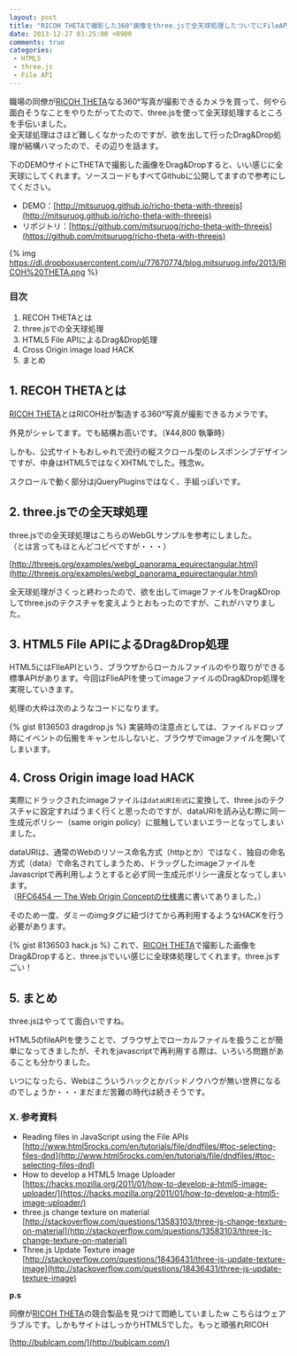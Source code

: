 ```yaml
---
layout: post
title: "RICOH THETAで撮影した360°画像をthree.jsで全天球処理したついでにFileAPIのDrag&Drop対応してみた"
date: 2013-12-27 03:25:00 +0900
comments: true
categories: 
 - HTML5
 - three.js
 - File API
---
```


職場の同僚が[RICOH THETA](https://theta360.com/ja/)なる360°写真が撮影できるカメラを買って、何やら面白そうなことをやりたがってたので、three.jsを使って全天球処理するところを手伝いました。  
全天球処理はさほど難しくなかったのですが、欲を出して行ったDrag&Drop処理が結構ハマったので、その辺りを話ます。

下のDEMOサイトにTHETAで撮影した画像をDrag&Dropすると、いい感じに全天球にしてくれます。ソースコードもすべてGithubに公開してますので参考にしてください。

* DEMO：[http://mitsuruog.github.io/richo-theta-with-threejs](http://mitsuruog.github.io/richo-theta-with-threejs)
* リポジトリ：[https://github.com/mitsuruog/richo-theta-with-threejs](https://github.com/mitsuruog/richo-theta-with-threejs)

<!-- more -->

{% img https://dl.dropboxusercontent.com/u/77670774/blog.mitsuruog.info/2013/RICOH%20THETA.png %}

### 目次

1.  RECOH THETAとは
2.  three.jsでの全天球処理
3.  HTML5 File APIによるDrag&Drop処理
4.  Cross Origin image load HACK
5.  まとめ

## 1. RECOH THETAとは

[RICOH THETA](https://theta360.com/ja/)とはRICOH社が製造する360°写真が撮影できるカメラです。

外見がシャレてます。でも結構お高いです。（¥44,800 執筆時）


しかも、公式サイトもおしゃれで流行の縦スクロール型のレスポンシブデザインですが、中身はHTML5ではなくXHTMLでした。残念w。

スクロールで動く部分はjQueryPluginsではなく、手組っぽいです。


## 2. three.jsでの全天球処理

three.jsでの全天球処理はこちらのWebGLサンプルを参考にしました。  
（とは言ってもほとんどコピペですが・・・）

[http://threejs.org/examples/webgl_panorama_equirectangular.html](http://threejs.org/examples/webgl_panorama_equirectangular.html)

全天球処理がさくっと終わったので、欲を出してimageファイルをDrag&Dropしてthree.jsのテクスチャを変えようとおもったのですが、これがハマりました。

## 3. HTML5 File APIによるDrag&Drop処理

HTML5にはFIleAPIという、ブラウザからローカルファイルのやり取りができる標準APIがあります。今回はFlieAPIを使ってimageファイルのDrag&Drop処理を実現していきます。

処理の大枠は次のようなコードになります。

{% gist 8136503 dragdrop.js %}
実装時の注意点としては、ファイルドロップ時にイベントの伝搬をキャンセルしないと、ブラウザでimageファイルを開いてしまいます。

## 4. Cross Origin image load HACK

実際にドラックされたimageファイルは`dataURI形式`に変換して、three.jsのテクスチャに設定すればうまく行くと思ったのですが、dataURIを読み込む際に同一生成元ポリシー（same origin policy）に抵触していまいエラーとなってしまいました。




dataURIは、通常のWebのリソース命名方式（httpとか）ではなく、独自の命名方式（data）で命名されてしまうため、ドラッグしたimageファイルをJavascriptで再利用しようとすると必ず同一生成元ポリシー違反となってしまいます。  
（[RFC6454 — The Web Origin Conceptの仕様書](http://tools.ietf.org/html/rfc6454#section-5)に書いてありました。）


そのため一度、ダミーのimgタグに紐づけてから再利用するようなHACKを行う必要があります。

{% gist 8136503 hack.js %}
これで、[RICOH THETA](https://theta360.com/ja/)で撮影した画像をDrag&Dropすると、three.jsでいい感じに全球体処理してくれます。three.jsすごい！




## 5. まとめ

three.jsはやってて面白いですね。

HTML5のfileAPIを使うことで、ブラウザ上でローカルファイルを扱うことが簡単になってきましたが、それをjavascriptで再利用する際は、いろいろ問題があることも分かりました。

いつになったら、Webはこういうハックとかバッドノウハウが無い世界になるのでしょうか・・・まだまだ苦難の時代は続きそうです。

### X. 参考資料

* Reading files in JavaScript using the File APIs
[http://www.html5rocks.com/en/tutorials/file/dndfiles/#toc-selecting-files-dnd](http://www.html5rocks.com/en/tutorials/file/dndfiles/#toc-selecting-files-dnd)
* How to develop a HTML5 Image Uploader
<span id="goog_1930387588"></span>[https://hacks.mozilla.org/2011/01/how-to-develop-a-html5-image-uploader/](https://hacks.mozilla.org/2011/01/how-to-develop-a-html5-image-uploader/)
* three.js change texture on material
[http://stackoverflow.com/questions/13583103/three-js-change-texture-on-material](http://stackoverflow.com/questions/13583103/three-js-change-texture-on-material)
* Three.js Update Texture image
[http://stackoverflow.com/questions/18436431/three-js-update-texture-image](http://stackoverflow.com/questions/18436431/three-js-update-texture-image)

**p.s**

同僚が[RICOH THETA](https://theta360.com/ja/)の競合製品を見つけて悶絶していましたw
こちらはウェアラブルです。しかもサイトはしっかりHTML5でした。もっと頑張れRICOH

[http://bublcam.com/](http://bublcam.com/)




